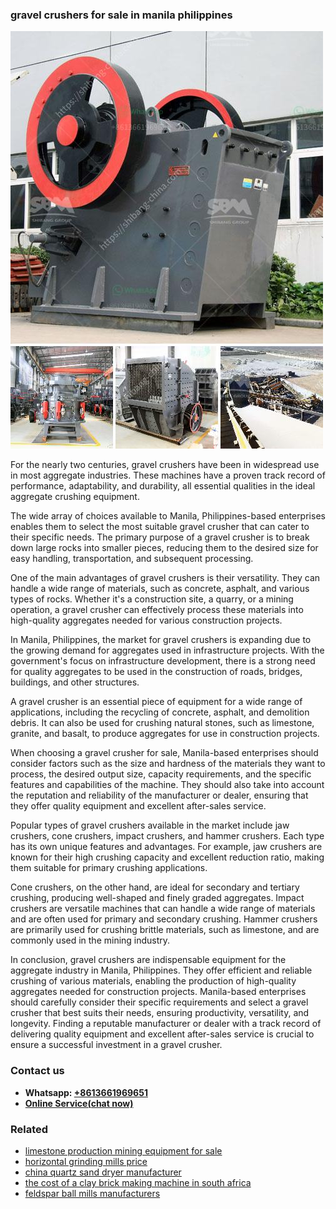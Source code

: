 <h3>gravel crushers for sale in manila philippines</h3><img src='1708309534.jpg' alt=''><p>For the nearly two centuries, gravel crushers have been in widespread use in most aggregate industries. These machines have a proven track record of performance, adaptability, and durability, all essential qualities in the ideal aggregate crushing equipment.</p><p>The wide array of choices available to Manila, Philippines-based enterprises enables them to select the most suitable gravel crusher that can cater to their specific needs. The primary purpose of a gravel crusher is to break down large rocks into smaller pieces, reducing them to the desired size for easy handling, transportation, and subsequent processing.</p><p>One of the main advantages of gravel crushers is their versatility. They can handle a wide range of materials, such as concrete, asphalt, and various types of rocks. Whether it's a construction site, a quarry, or a mining operation, a gravel crusher can effectively process these materials into high-quality aggregates needed for various construction projects.</p><p>In Manila, Philippines, the market for gravel crushers is expanding due to the growing demand for aggregates used in infrastructure projects. With the government's focus on infrastructure development, there is a strong need for quality aggregates to be used in the construction of roads, bridges, buildings, and other structures.</p><p>A gravel crusher is an essential piece of equipment for a wide range of applications, including the recycling of concrete, asphalt, and demolition debris. It can also be used for crushing natural stones, such as limestone, granite, and basalt, to produce aggregates for use in construction projects.</p><p>When choosing a gravel crusher for sale, Manila-based enterprises should consider factors such as the size and hardness of the materials they want to process, the desired output size, capacity requirements, and the specific features and capabilities of the machine. They should also take into account the reputation and reliability of the manufacturer or dealer, ensuring that they offer quality equipment and excellent after-sales service.</p><p>Popular types of gravel crushers available in the market include jaw crushers, cone crushers, impact crushers, and hammer crushers. Each type has its own unique features and advantages. For example, jaw crushers are known for their high crushing capacity and excellent reduction ratio, making them suitable for primary crushing applications.</p><p>Cone crushers, on the other hand, are ideal for secondary and tertiary crushing, producing well-shaped and finely graded aggregates. Impact crushers are versatile machines that can handle a wide range of materials and are often used for primary and secondary crushing. Hammer crushers are primarily used for crushing brittle materials, such as limestone, and are commonly used in the mining industry.</p><p>In conclusion, gravel crushers are indispensable equipment for the aggregate industry in Manila, Philippines. They offer efficient and reliable crushing of various materials, enabling the production of high-quality aggregates needed for construction projects. Manila-based enterprises should carefully consider their specific requirements and select a gravel crusher that best suits their needs, ensuring productivity, versatility, and longevity. Finding a reputable manufacturer or dealer with a track record of delivering quality equipment and excellent after-sales service is crucial to ensure a successful investment in a gravel crusher.</p><h3>Contact us</h3><ul><li><strong>Whatsapp:&nbsp;<a href="https://wa.me/8613661969651">+8613661969651</a></strong></li><li><a href="https://swt.shibang-china.com/?git&amp;zhl&amp;gravel crushers for sale in manila philippines"><strong>Online Service(chat now)</strong></a></li></ul><h3>Related</h3><ul><li><a href='limestone production mining equipment for sale.md'>limestone production mining equipment for sale</a></li><li><a href='horizontal grinding mills price.md'>horizontal grinding mills price</a></li><li><a href='china quartz sand dryer manufacturer.md'>china quartz sand dryer manufacturer</a></li><li><a href='the cost of a clay brick making machine in south africa.md'>the cost of a clay brick making machine in south africa</a></li><li><a href='feldspar ball mills manufacturers.md'>feldspar ball mills manufacturers</a></li></ul>